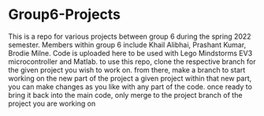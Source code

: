 # Group6-Projects
This is a repo for various projects between group 6 during the spring 2022 semester. 
Members within group 6 include Khail Alibhai, Prashant Kumar, Brodie Milne.
Code is uploaded here to be used with Lego Mindstorms EV3 microcontroller and Matlab.
to use this repo, clone the respective branch for the given project you wish to work on.
from there, make a branch to start working on the new part of the project a given project
within that new part, you can make changes as you like with any part of the code.
once ready to bring it back into the main code, only merge to the project branch of the project you are working on
